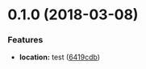 <a name="0.1.0"></a>
# 0.1.0 (2018-03-08)


### Features

* **location:** test ([6419cdb](http://git.servingcloud.com:10080/web/vtax/commits/6419cdb))



